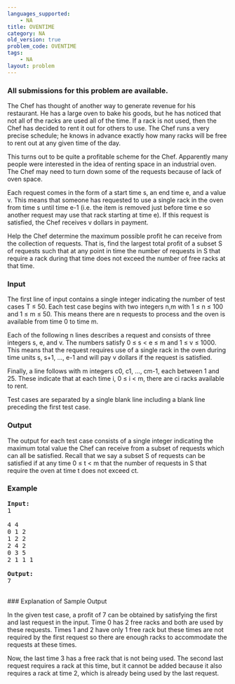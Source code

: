 ```yaml
---
languages_supported:
    - NA
title: OVENTIME
category: NA
old_version: true
problem_code: OVENTIME
tags:
    - NA
layout: problem
---
```

###  All submissions for this problem are available. 

The Chef has thought of another way to generate revenue for his restaurant. He has a large oven to bake his goods, but he has noticed that not all of the racks are used all of the time. If a rack is not used, then the Chef has decided to rent it out for others to use. The Chef runs a very precise schedule; he knows in advance exactly how many racks will be free to rent out at any given time of the day.

This turns out to be quite a profitable scheme for the Chef. Apparently many people were interested in the idea of renting space in an industrial oven. The Chef may need to turn down some of the requests because of lack of oven space.

Each request comes in the form of a start time s, an end time e, and a value v. This means that someone has requested to use a single rack in the oven from time s until time e-1 (i.e. the item is removed just before time e so another request may use that rack starting at time e). If this request is satisfied, the Chef receives v dollars in payment.

Help the Chef determine the maximum possible profit he can receive from the collection of requests. That is, find the largest total profit of a subset S of requests such that at any point in time the number of requests in S that require a rack during that time does not exceed the number of free racks at that time.

### Input

The first line of input contains a single integer indicating the number of test cases T ≤ 50. Each test case begins with two integers n,m with 1 ≤ n ≤ 100 and 1 ≤ m ≤ 50. This means there are n requests to process and the oven is available from time 0 to time m.

Each of the following n lines describes a request and consists of three integers s, e, and v. The numbers satisfy 0 ≤ s < e ≤ m and 1 ≤ v ≤ 1000. This means that the request requires use of a single rack in the oven during time units s, s+1, ..., e-1 and will pay v dollars if the request is satisfied.

Finally, a line follows with m integers c0, c1, ..., cm-1, each between 1 and 25. These indicate that at each time i, 0 ≤ i < m, there are ci racks available to rent.

Test cases are separated by a single blank line including a blank line preceding the first test case.

### Output

The output for each test case consists of a single integer indicating the maximum total value the Chef can receive from a subset of requests which can all be satisfied. Recall that we say a subset S of requests can be satisfied if at any time 0 ≤ t < m that the number of requests in S that require the oven at time t does not exceed ct.

### Example

<pre>
<b>Input:</b>
1

4 4
0 1 2
1 2 2
2 4 2
0 3 5
2 1 1 1

<b>Output:</b>
7

</pre>### Explanation of Sample Output
In the given test case, a profit of 7 can be obtained by satisfying the first and last request in the input. Time 0 has 2 free racks and both are used by these requests. Times 1 and 2 have only 1 free rack but these times are not required by the first request so there are enough racks to accommodate the requests at these times.

Now, the last time 3 has a free rack that is not being used. The second last request requires a rack at this time, but it cannot be added because it also requires a rack at time 2, which is already being used by the last request.
